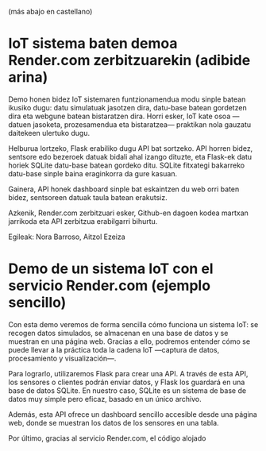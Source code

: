 (más abajo en castellano)
# IoT sistema baten demoa Render.com zerbitzuarekin (adibide arina)

Demo honen bidez IoT sistemaren funtzionamendua modu sinple batean ikusiko dugu: datu simulatuak jasotzen dira, datu-base batean gordetzen dira eta webgune batean bistaratzen dira. Horri esker, IoT kate osoa —datuen jasoketa, prozesamendua eta bistaratzea— praktikan nola gauzatu daitekeen ulertuko dugu.

Helburua lortzeko, Flask erabiliko dugu API bat sortzeko. API horren bidez, sentsore edo bezeroek datuak bidali ahal izango dituzte, eta Flask-ek datu horiek SQLite datu-base batean gordeko ditu. SQLite fitxategi bakarreko datu-base sinple baina eraginkorra da gure kasuan.

Gainera, API honek dashboard sinple bat eskaintzen du web orri baten bidez, sentsoreen datuak taula batean erakutsiz.

Azkenik, Render.com zerbitzuari esker, Github-en dagoen kodea martxan jarrikoda eta API zerbitzua erabilgarri bihurtu.

Egileak: Nora Barroso, Aitzol Ezeiza

# Demo de un sistema IoT con el servicio Render.com (ejemplo sencillo)

Con esta demo veremos de forma sencilla cómo funciona un sistema IoT: se recogen datos simulados, se almacenan en una base de datos y se muestran en una página web. Gracias a ello, podremos entender cómo se puede llevar a la práctica toda la cadena IoT —captura de datos, procesamiento y visualización—.

Para lograrlo, utilizaremos Flask para crear una API. A través de esta API, los sensores o clientes podrán enviar datos, y Flask los guardará en una base de datos SQLite. En nuestro caso, SQLite es un sistema de base de datos muy simple pero eficaz, basado en un único archivo.

Además, esta API ofrece un dashboard sencillo accesible desde una página web, donde se muestran los datos de los sensores en una tabla.

Por último, gracias al servicio Render.com, el código alojado
